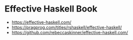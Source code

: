 # Effective Haskell Book

- https://effective-haskell.com/
- https://pragprog.com/titles/rshaskell/effective-haskell/
- https://github.com/rebeccaskinner/effective-haskell.com/
